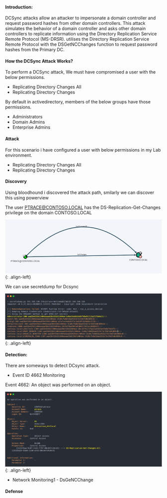 #### Introduction:

DCSync attacks allow an attacker to impersonate a domain controller and request password hashes from other domain controllers. This attack simulates the behavior of a domain controller and asks other domain controllers to replicate information using the Directory Replication Service Remote Protocol (MS-DRSR).  utilises the Directory Replication Service Remote Protocol with the DSGetNCChanges function to request password hashes from the Primary DC.

#### How the DCSync Attack Works?

To perform a DCSync attack, We must have compromised a user with the below permissions.
+ Replicating Directory Changes All
+ Replicating Directory Changes

By default in activedirectory, members of the below groups have those permissions.
+ Administrators
+ Domain Admins
+ Enterprise Admins 


#### Attack
For this scenario i have configured a user with below permissions in my Lab environment.
+ Replicating Directory Changes All
+ Replicating Directory Changes

#### Discovery

Using bloodhound i discovered the attack path, smilarly we can discover this using powerview

The user PTRACE@CONTOSO.LOCAL has the DS-Replication-Get-Changes privilege on the domain CONTOSO.LOCAL

![source-01](/img/dcsyn1.PNG){: .align-left}

We can use secretdump for Dcsync

![source-01](/img/dcsyn3.PNG){: .align-left}

#### Detection:

There are someways to detect DCsync attack.

+ Event ID 4662 Monitoring

Event 4662: An object was performed on an object.

![source-01](/img/dcsyn4.PNG){: .align-left}

+ Network Monitoring1 - DsGeNCChange

#### Defense 
